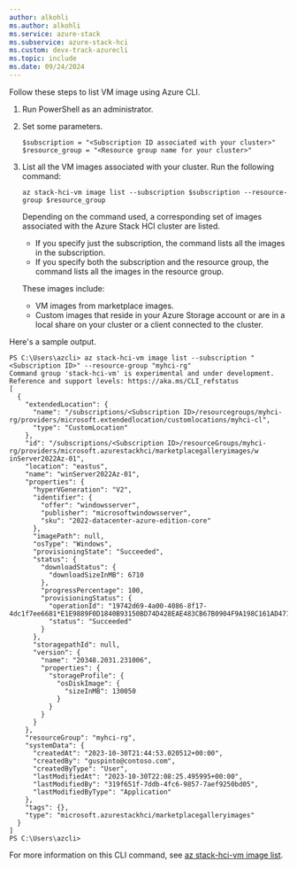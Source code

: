 ```yaml
---
author: alkohli
ms.author: alkohli
ms.service: azure-stack
ms.subservice: azure-stack-hci
ms.custom: devx-track-azurecli
ms.topic: include
ms.date: 09/24/2024
---
```


Follow these steps to list VM image using Azure CLI.

1. Run PowerShell as an administrator.
1. Set some parameters.

    ```azurecli
    $subscription = "<Subscription ID associated with your cluster>"
    $resource_group = "<Resource group name for your cluster>"
    ```
1. List all the VM images associated with your cluster. Run the following command:

    ```azurecli
    az stack-hci-vm image list --subscription $subscription --resource-group $resource_group
    ```
    
    Depending on the command used, a corresponding set of images associated with the Azure Stack HCI cluster are listed.

    - If you specify just the subscription, the command lists all the images in the subscription.
    - If you specify both the subscription and the resource group, the command lists all the images in the resource group.

    These images include:
    - VM images from marketplace images.
    - Custom images that reside in your Azure Storage account or are in a local share on your cluster or a client connected to the cluster.

Here's a sample output.

```
PS C:\Users\azcli> az stack-hci-vm image list --subscription "<Subscription ID>" --resource-group "myhci-rg"
Command group 'stack-hci-vm' is experimental and under development. Reference and support levels: https://aka.ms/CLI_refstatus
[
  {
    "extendedLocation": {
      "name": "/subscriptions/<Subscription ID>/resourcegroups/myhci-rg/providers/microsoft.extendedlocation/customlocations/myhci-cl",
      "type": "CustomLocation"
    },
    "id": "/subscriptions/<Subscription ID>/resourceGroups/myhci-rg/providers/microsoft.azurestackhci/marketplacegalleryimages/w
inServer2022Az-01",
    "location": "eastus",
    "name": "winServer2022Az-01",
    "properties": {
      "hyperVGeneration": "V2",
      "identifier": {
        "offer": "windowsserver",
        "publisher": "microsoftwindowsserver",
        "sku": "2022-datacenter-azure-edition-core"
      },
      "imagePath": null,
      "osType": "Windows",
      "provisioningState": "Succeeded",
      "status": {
        "downloadStatus": {
          "downloadSizeInMB": 6710
        },
        "progressPercentage": 100,
        "provisioningStatus": {
          "operationId": "19742d69-4a00-4086-8f17-4dc1f7ee6681*E1E9889F0D1840B93150BD74D428EAE483CB67B0904F9A198C161AD471F670ED",
          "status": "Succeeded"
        }
      },
      "storagepathId": null,
      "version": {
        "name": "20348.2031.231006",
        "properties": {
          "storageProfile": {
            "osDiskImage": {
              "sizeInMB": 130050
            }
          }
        }
      }
    },
    "resourceGroup": "myhci-rg",
    "systemData": {
      "createdAt": "2023-10-30T21:44:53.020512+00:00",
      "createdBy": "guspinto@contoso.com",
      "createdByType": "User",
      "lastModifiedAt": "2023-10-30T22:08:25.495995+00:00",
      "lastModifiedBy": "319f651f-7ddb-4fc6-9857-7aef9250bd05",
      "lastModifiedByType": "Application"
    },
    "tags": {},
    "type": "microsoft.azurestackhci/marketplacegalleryimages"
  }
]
PS C:\Users\azcli>
```

For more information on this CLI command, see [az stack-hci-vm image list](/cli/azure/stack-hci-vm/image#az-stack-hci-vm-image-list).